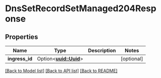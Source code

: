 # DnsSetRecordSetManaged204Response

## Properties

Name | Type | Description | Notes
------------ | ------------- | ------------- | -------------
**ingress_id** | Option<[**uuid::Uuid**](uuid::Uuid.md)> |  | [optional]

[[Back to Model list]](../README.md#documentation-for-models) [[Back to API list]](../README.md#documentation-for-api-endpoints) [[Back to README]](../README.md)


